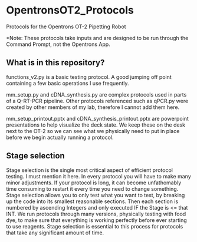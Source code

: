 # OpentronsOT2_Protocols
Protocols for the Opentrons OT-2 Pipetting Robot

*Note: These protocols take inputs and are designed to be run through the Command Prompt, not the Opentrons App. 

## What is in this repository?

functions_v2.py is a basic testing protocol. A good jumping off point containing a few basic operations I use frequently. 

mm_setup.py and cDNA_synthesis.py are complex protocols used in parts of a Q-RT-PCR pipeline. Other protocols referenced such as qPCR.py were created by other members of my lab, therefore I cannot add them here. 

mm_setup_printout.pptx and cDNA_synthesis_printout.pptx are powerpoint presentations to help visualize the deck state. We keep these on the desk next to the OT-2 so we can see what we physically need to put in place before we begin actually running a protocol. 

## Stage selection

Stage selection is the single most critical aspect of efficient protocol testing. I must mention it here. 
In every protocol you will have to make many minor adjustments. If your protocol is long, it can become unfathomably time consuming to restart it every time you need to change something. Stage selection allows you to only test what you want to test, by breaking up the code into its smallest reasonable sections. Then each section is numbered by ascending Integers and only executed IF the Stage is <= that INT. We run protocols through many versions, physically testing with food dye, to make sure that everything is working perfectly before ever starting to use reagents. Stage selection is essential to this process for protocols that take any significant amount of time. 

